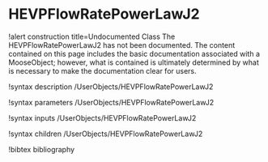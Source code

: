 <!-- MOOSE Documentation Stub: Remove this when content is added. -->

# HEVPFlowRatePowerLawJ2

!alert construction title=Undocumented Class
The HEVPFlowRatePowerLawJ2 has not been documented. The content contained on this page
includes the basic documentation associated with a MooseObject; however, what is contained is
ultimately determined by what is necessary to make the documentation clear for users.

!syntax description /UserObjects/HEVPFlowRatePowerLawJ2

!syntax parameters /UserObjects/HEVPFlowRatePowerLawJ2

!syntax inputs /UserObjects/HEVPFlowRatePowerLawJ2

!syntax children /UserObjects/HEVPFlowRatePowerLawJ2

!bibtex bibliography
